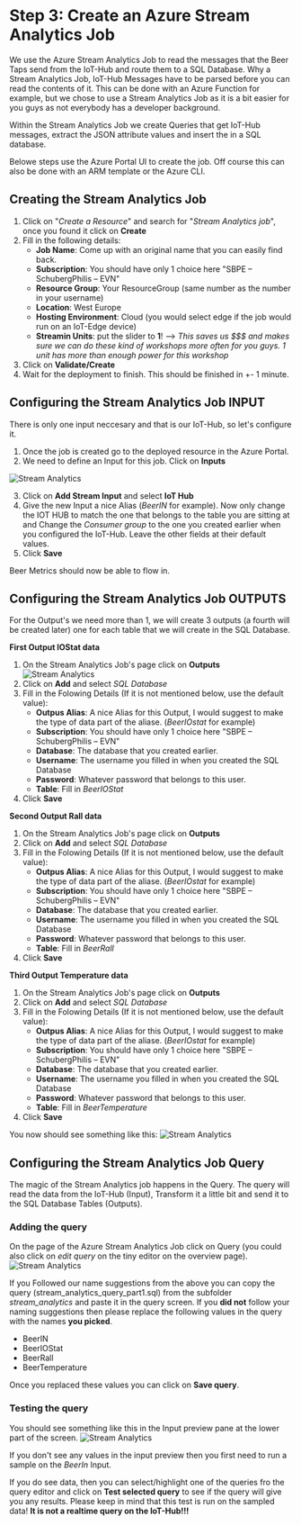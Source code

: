 # Step 3: Create an Azure Stream Analytics Job
We use the Azure Stream Analytics Job to read the messages that the Beer Taps send from the IoT-Hub and route them to a SQL Database. Why a Stream Analytics Job, IoT-Hub Messages have to be parsed before you can read the contents of it. This can be done with an Azure Function for example, but we chose to use a Stream Analytics Job as it is a bit easier for you guys as not everybody has a developer background.

Within the Stream Analytics Job we create Queries that get IoT-Hub messages, extract the JSON attribute values and insert the in a SQL database.

Belowe steps use the Azure Portal UI to create the job. Off course this can also be done with an ARM template or the Azure CLI.

## Creating the Stream Analytics Job
1. Click on "_Create a Resource_" and search for "_Stream Analytics job_", once you found it click on **Create**
2. Fill in the following details:
   * **Job Name**: Come up with an original name that you can easily find back.
   * **Subscription**: You should have only 1 choice here "SBPE – SchubergPhilis – EVN"
   * **Resource Group**: Your ResourceGroup (same number as the number in your username)
   * **Location**: West Europe
   * **Hosting Environment**: Cloud (you would select edge if the job would run on an IoT-Edge device)
   * **Streamin Units**: put the slider to **1**! --> _This saves us $$$ and makes sure we can do these kind of workshops more often for you guys. 1 unit has more than enough power for this workshop_ 
3. Click on **Validate/Create**
4. Wait for the deployment to finish. This should be finished in +- 1 minute.


## Configuring the Stream Analytics Job INPUT
There is only one input neccesary and that is our IoT-Hub, so let's configure it.
1. Once the job is created go to the deployed resource in the Azure Portal.
2. We need to define an Input for this job. Click on **Inputs**

![Stream Analytics](https://github.com/schubergphilis/tweakers_iot_workshop/blob/master/Reporting/img/asa_input.jpg)

3. Click on **Add Stream Input** and select **IoT Hub**
4. Give the new Input a nice Alias (_BeerIN_ for example). Now only change the IOT HUB to match the one that belongs to the table you are sitting at and Change the _Consumer group_ to the one you created earlier when you configured the IoT-Hub. Leave the other fields at their default values.
5. Click __Save__

Beer Metrics should now be able to flow in.

## Configuring the Stream Analytics Job OUTPUTS
For the Output's we need more than 1, we will create 3 outputs (a fourth will be created later) one for each table that we will create in the SQL Database.

**First Output IOStat data**

1. On the Stream Analytics Job's page click on **Outputs**
![Stream Analytics](https://github.com/schubergphilis/tweakers_iot_workshop/blob/master/Reporting/img/asa_output.jpg)
2. Click on **Add** and select *SQL Database*
3. Fill in the Folowing Details (If it is not mentioned below, use the default value):
      * **Outpus Alias**: A nice Alias for this Output, I would suggest to make the type of data part of the aliase. (_BeerIOstat_ for example) 
      * **Subscription**: You should have only 1 choice here "SBPE – SchubergPhilis – EVN"
      * **Database**: The database that you created earlier.
      * **Username**: The username you filled in when you created the SQL Database
      * **Password**: Whatever password that belongs to this user.
      * **Table**: Fill in _BeerIOStat_ 
4. Click __Save__

**Second Output Rall data**

1. On the Stream Analytics Job's page click on **Outputs**
2. Click on **Add** and select *SQL Database*
3. Fill in the Folowing Details (If it is not mentioned below, use the default value):
      * **Outpus Alias**: A nice Alias for this Output, I would suggest to make the type of data part of the aliase. (_BeerIOstat_ for example) 
      * **Subscription**: You should have only 1 choice here "SBPE – SchubergPhilis – EVN"
      * **Database**: The database that you created earlier.
      * **Username**: The username you filled in when you created the SQL Database
      * **Password**: Whatever password that belongs to this user.
      * **Table**: Fill in _BeerRall_ 
4. Click __Save__

**Third Output Temperature data**

1. On the Stream Analytics Job's page click on **Outputs**
2. Click on **Add** and select *SQL Database*
3. Fill in the Folowing Details (If it is not mentioned below, use the default value):
      * **Outpus Alias**: A nice Alias for this Output, I would suggest to make the type of data part of the aliase. (_BeerIOstat_ for example) 
      * **Subscription**: You should have only 1 choice here "SBPE – SchubergPhilis – EVN"
      * **Database**: The database that you created earlier.
      * **Username**: The username you filled in when you created the SQL Database
      * **Password**: Whatever password that belongs to this user.
      * **Table**: Fill in _BeerTemperature_ 
4. Click __Save__

You now should see something like this:
![Stream Analytics](https://github.com/schubergphilis/tweakers_iot_workshop/blob/master/Reporting/img/asa_output_result.jpg)

## Configuring the Stream Analytics Job Query
The magic of the Stream Analytics job happens in the Query. The query will read the data from the IoT-Hub (Input), Transform it a little bit and send it to the SQL Database Tables (Outputs).

### Adding the query
On the page of the Azure Stream Analytics Job click on Query (you could also click on _edit query_ on the tiny editor on the overview page). 
![Stream Analytics](https://github.com/schubergphilis/tweakers_iot_workshop/blob/master/Reporting/img/asa_query.jpg)

If you Followed our name suggestions from the above you can copy the query (stream_analytics_query_part1.sql) from the subfolder _stream_analytics_ and paste it in the query screen.
If you __did not__ follow your naming suggestions then please replace the following values in the query with the names __you picked__.
* BeerIN
* BeerIOStat
* BeerRall
* BeerTemperature

Once you replaced these values you can click on __Save query__.

### Testing the query
You should see something like this in the Input preview pane at the lower part of the screen.
![Stream Analytics](https://github.com/schubergphilis/tweakers_iot_workshop/blob/master/Reporting/img/asa_sample_preview.jpg)

If you don't see any values in the input preview then you first need to run a sample on the _BeerIn_ Input.

If you do see data, then you can select/highlight one of the queries fro the query editor and click on __Test selected query__ to see if the query will give you any results. Please keep in mind that this test is run on the sampled data! __It is not a realtime query on the IoT-Hub!!!__